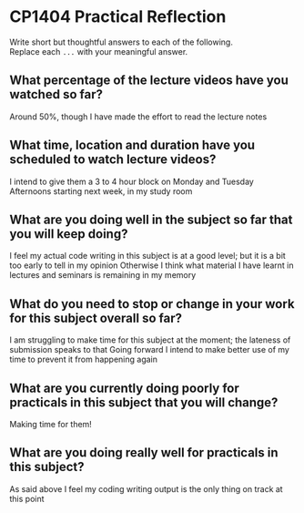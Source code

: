 # CP1404 Practical Reflection

Write short but thoughtful answers to each of the following.  
Replace each `...` with your meaningful answer.

## What percentage of the lecture videos have you watched so far?

Around 50%, though I have made the effort to read the lecture notes

## What time, location and duration have you scheduled to watch lecture videos?

I intend to give them a 3 to 4 hour block on Monday and Tuesday Afternoons starting next week, in my study room

## What are you doing well in the subject so far that you will keep doing?

I feel my actual code writing in this subject is at a good level; but it is a bit too early to tell in my opinion
Otherwise I think what material I have learnt in lectures and seminars is remaining in my memory

## What do you need to stop or change in your work for this subject overall so far?

I am struggling to make time for this subject at the moment; the lateness of submission speaks to that
Going forward I intend to make better use of my time to prevent it from happening again

## What are you currently doing poorly for practicals in this subject that you will change?

Making time for them! 

## What are you doing really well for practicals in this subject?

As said above I feel my coding writing output is the only thing on track at this point
